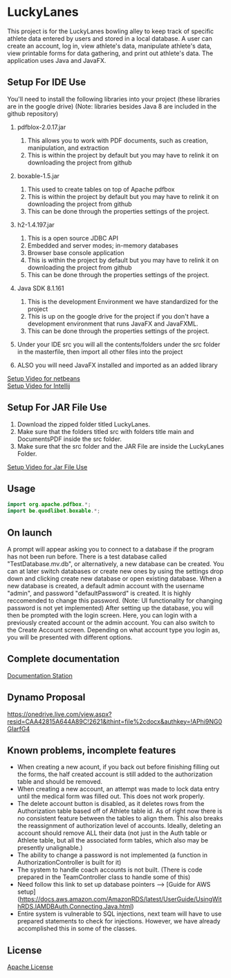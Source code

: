 # LuckyLanes
This project is for the LuckyLanes bowling alley to keep track of specific athlete data entered by users and stored in a local
database. A user can create an account, log in, view athlete's data, manipulate athlete's data, view printable forms for data gathering, and 
print out athlete's data. The application uses Java and JavaFX. 

## Setup For IDE Use
You'll need to install the following libraries into your project (these libraries are in the google drive)
(Note: libraries besides Java 8 are included in the github repository)

   1. pdfblox-2.0.17.jar
        1. This allows you to work with PDF documents, such as creation, manipulation, and extraction
        2. This is within the project by default but you may have to relink it on downloading the project from github
        
   2. boxable-1.5.jar
        1. This used to create tables on top of Apache pdfbox
        2. This is within the project by default but you may have to relink it on downloading the project from github
        3. This can be done through the properties settings of the project. 
    
   3. h2-1.4.197.jar
        1. This is a open source JDBC API
        2. Embedded and server modes; in-memory databases
        3. Browser base console application
        4. This is within the project by default but you may have to relink it on downloading the project from github
        5. This can be done through the properties settings of the project. 
        
   4. Java SDK 8.1.161 
        1. This is the development Environment we have standardized for the project
        2. This is up on the google drive for the project if you don't have a development environment that runs JavaFX and JavaFXML.
        3. This can be done through the properties settings of the project. 

   5. Under your IDE src you will all the contents/folders under the src folder in the masterfile, then import all other files into the project
   6. ALSO you will need JavaFX installed and imported as an added library
 
 
[Setup Video for netbeans](https://www.youtube.com/watch?v=RXoIOWlP0dY)<br>
[Setup Video for Intellij](https://youtu.be/BkzNg47k8DQ)

## Setup For JAR File Use
   1. Download the zipped folder titled LuckyLanes. 
   2. Make sure that the folders titled src with folders title main and DocumentsPDF inside the src folder.
   3. Make sure that the src folder and the JAR File are inside the LuckyLanes Folder.

[Setup Video for Jar File Use](https://drive.google.com/drive/u/3/folders/1Hl_rNmPjIei2WYsT1fumofl10czmwujY)
        
## Usage
 ```java
import org.apache.pdfbox.*;
import be.quodlibet.boxable.*;
```

## On launch
A prompt will appear asking you to connect to a database if the program has not been run before. There is a test database called "TestDatabase.mv.db", or alternatively, a new database can be created. You can at later switch databases or create new ones by using the settings drop down and clicking create new database or open existing database. When a new database is created, a default admin account with the username "admin", and password "defaultPassword" is created. It is highly reccomended to change this password. (Note: UI functionality for changing password is not yet implemented) After setting up the database, you will then be prompted with the login screen. Here, you can login with a previously created account or the admin account. You can also switch to the Create Account screen. Depending on what account type you login as, you will be presented with different options.

## Complete documentation
[Documentation Station](https://docs.google.com/document/d/1CYt3Xl13mugHgATuaXxcm7oLQJDwlJRIyBNsAmsLcEI/edit#)

## Dynamo Proposal
https://onedrive.live.com/view.aspx?resid=CAA42815A644A89C!2621&ithint=file%2cdocx&authkey=!APhi9NG0GIarfG4

## Known problems, incomplete features
- When creating a new acount, if you back out before finishing filling out the forms, the half created account is still added to the authorization table and should be removed.
- When creating a new account, an attempt was made to lock data entry until the medical form was filled out. This does not work properly.
- The delete account button is disabled, as it deletes rows from the Authorization table based off of Athlete table id. As of right now there is no consistent feature between the tables to align them. This also breaks the reassignment of authorization level of accounts. Ideally, deleting an account should remove ALL their data (not just in the Auth table or Athlete table, but all the associated form tables, which also may be presently unalignable.) 
- The ability to change a password is not implemented (a function in AuthorizationController is built for it)
- The system to handle coach accounts is not built. (There is code prepared in the TeamController class to handle some of this)
- Need follow this link to set up database pointers —> [Guide for AWS setup] (https://docs.aws.amazon.com/AmazonRDS/latest/UserGuide/UsingWithRDS.IAMDBAuth.Connecting.Java.html)
- Entire system is vulnerable to SQL injections, next team will have to use prepared statements to check for injections.  However, we have already accomplished this in some of the classes. 

## License
[Apache License](http://www.apache.org/licenses/)
